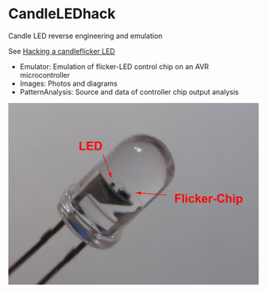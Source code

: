 CandleLEDhack
=============

Candle LED reverse engineering and emulation

See [Hacking a candleflicker LED](http://cpldcpu.wordpress.com/2013/12/08/hacking-a-candleflicker-led/)

* Emulator: Emulation of flicker-LED control chip on an AVR microcontroller
* Images: Photos and diagrams
* PatternAnalysis: Source and data of controller chip output analysis




![Chip](Images/flicker-chip.jpg)






